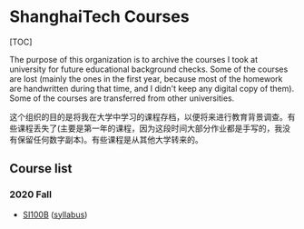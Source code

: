 # ShanghaiTech Courses

[TOC]

The purpose of this organization is to archive the courses I took at university for future educational background checks. Some of the courses are lost (mainly the ones in the first year, because most of the homework are handwritten during that time, and I didn't keep any digital copy of them). Some of the courses are transferred from other universities.

这个组织的目的是将我在大学中学习的课程存档，以便将来进行教育背景调查。有些课程丢失了(主要是第一年的课程，因为这段时间大部分作业都是手写的，我没有保留任何数字副本)。有些课程是从其他大学转来的。

## Course list

### 2020 Fall

- [SI100B](https://github.com/EAinsley-ShanghaiTech-Courses/SI100B) ([syllabus](https://eams.shanghaitech.edu.cn/eams/courseSearchOther!printInfo.action?syllabus.id=335))
<!-- Update in the future -->